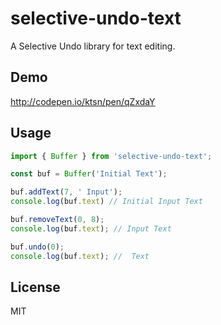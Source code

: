 # selective-undo-text

A Selective Undo library for text editing.

## Demo

http://codepen.io/ktsn/pen/qZxdaY

## Usage

```js
import { Buffer } from 'selective-undo-text';

const buf = Buffer('Initial Text');

buf.addText(7, ' Input');
console.log(buf.text) // Initial Input Text

buf.removeText(0, 8);
console.log(buf.text); // Input Text

buf.undo(0);
console.log(buf.text); //  Text
```

## License

MIT

